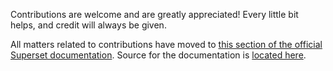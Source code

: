 <!--
 Licensed to the Apache Software Foundation (ASF) under one
 or more contributor license agreements.  See the NOTICE file
 distributed with this work for additional information
 regarding copyright ownership.  The ASF licenses this file
 to you under the Apache License, Version 2.0 (the
 "License"); you may not use this file except in compliance
 with the License.  You may obtain a copy of the License at

   http://www.apache.org/licenses/LICENSE-2.0

 Unless required by applicable law or agreed to in writing,
 software distributed under the License is distributed on an
 "AS IS" BASIS, WITHOUT WARRANTIES OR CONDITIONS OF ANY
 KIND, either express or implied.  See the License for the
 specific language governing permissions and limitations
 under the License.
-->

Contributions are welcome and are greatly appreciated! Every
little bit helps, and credit will always be given.

All matters related to contributions have moved to [this section of
the official Superset documentation](https://superset.apache.org/docs/contributing/). Source for the documentation is
[located here](https://github.com/apache/superset/tree/master/docs/docs).
